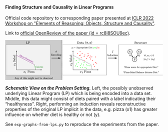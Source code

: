 #### Finding Structure and Causality in Linear Programs

Official code repository to corresponding paper presented at [ICLR 2022 Workshop on "Elements of Reasoning: Objects, Structure and Causality"](https://objects-structure-causality.github.io/).

Link to [official OpenReview of the paper (id = rc8l8SOU9ec)](https://openreview.net/forum?id=rc8l8SOU9ec).



<img src="Fig-schematic-approach-w-diet-example.png" style="zoom:80%;" />

***Schematic View on the Problem Setting.*** Left, the possibly unobserved underlying Linear Program (LP) which is being encoded into a data set. Middle, this data might consist of diets paired with a label indicating their “healthyness”. Right, performing an induction reveals reconstructive properties of the original LP implicit in the data, e.g. pizza (x1) has greater influence on whether diet is healthy or not (y).

See `exp-graphs-from-lps.py` to reproduce the experiments from the paper.
